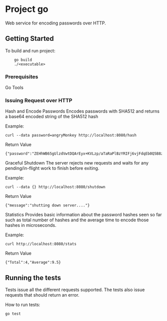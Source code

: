 # Project go

Web service for encoding passwords over HTTP.

## Getting Started

To build and run project:
```
	go build
	./<executable>
```

### Prerequisites

Go Tools


### Issuing Request over HTTP

Hash and Encode Passwords
Encodes passwords with SHA512 and returns a base64 encoded string of the SHA512 hash

Example:

```
curl --data password=angryMonkey http://localhost:8080/hash
```

Return Value

```
{"password":"ZEHhWB65gUlzdVwtDQArEyx+KVLzp/aTaRaPlBzYRIFj6vjFdqEb0Q5B8zVKCZ0vKbZPZklJz0Fd7su2A+gf7Q=="}
```

Graceful Shutdown
The server rejects new requests and waits for any pending/in-flight work to finish before exiting.

Example:

```
curl --data {} http://localhost:8080/shutdown
```

Return Value

```
{"message":"shutting down server...."}
```

Statistics
Provides basic information about the password hashes seen so far such as total number of hashes and the average time to encode those hashes in microseconds.

Example:
```
curl http://localhost:8080/stats
```

Return Value

```
{"Total":4,"Average":9.5}
```

## Running the tests
Tests issue all the different requests supported.  The tests also issue requests that should return an error.

How to run tests:

```
go test
```